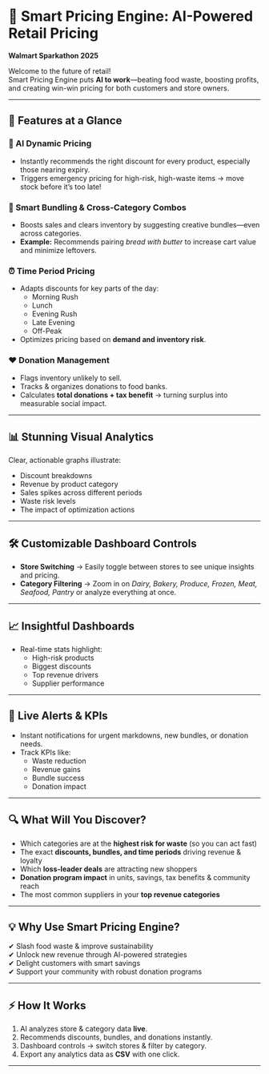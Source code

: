 # 🚀 Smart Pricing Engine: AI-Powered Retail Pricing  
**Walmart Sparkathon 2025**  

Welcome to the future of retail!  
Smart Pricing Engine puts **AI to work**—beating food waste, boosting profits, and creating win-win pricing for both customers and store owners.  

---

## 🌟 Features at a Glance  

### 🤖 AI Dynamic Pricing  
- Instantly recommends the right discount for every product, especially those nearing expiry.  
- Triggers emergency pricing for high-risk, high-waste items → move stock before it’s too late!  

### 🛒 Smart Bundling & Cross-Category Combos  
- Boosts sales and clears inventory by suggesting creative bundles—even across categories.  
- **Example:** Recommends pairing *bread with butter* to increase cart value and minimize leftovers.  

### ⏰ Time Period Pricing  
- Adapts discounts for key parts of the day:  
  - Morning Rush  
  - Lunch  
  - Evening Rush  
  - Late Evening  
  - Off-Peak  
- Optimizes pricing based on **demand and inventory risk**.  

### ❤️ Donation Management  
- Flags inventory unlikely to sell.  
- Tracks & organizes donations to food banks.  
- Calculates **total donations + tax benefit** → turning surplus into measurable social impact.  

---

## 📊 Stunning Visual Analytics  

Clear, actionable graphs illustrate:  
- Discount breakdowns  
- Revenue by product category  
- Sales spikes across different periods  
- Waste risk levels  
- The impact of optimization actions  

---

## 🛠 Customizable Dashboard Controls  

- **Store Switching** → Easily toggle between stores to see unique insights and pricing.  
- **Category Filtering** → Zoom in on *Dairy, Bakery, Produce, Frozen, Meat, Seafood, Pantry* or analyze everything at once.  

---

## 📈 Insightful Dashboards  

- Real-time stats highlight:  
  - High-risk products  
  - Biggest discounts  
  - Top revenue drivers  
  - Supplier performance  

---

## 🔔 Live Alerts & KPIs  

- Instant notifications for urgent markdowns, new bundles, or donation needs.  
- Track KPIs like:  
  - Waste reduction  
  - Revenue gains  
  - Bundle success  
  - Donation impact  

---

## 🔍 What Will You Discover?  

- Which categories are at the **highest risk for waste** (so you can act fast)  
- The exact **discounts, bundles, and time periods** driving revenue & loyalty  
- Which **loss-leader deals** are attracting new shoppers  
- **Donation program impact** in units, savings, tax benefits & community reach  
- The most common suppliers in your **top revenue categories**  

---

## 💡 Why Use Smart Pricing Engine?  

✔ Slash food waste & improve sustainability  
✔ Unlock new revenue through AI-powered strategies  
✔ Delight customers with smart savings  
✔ Support your community with robust donation programs  

---

## ⚡️ How It Works  

1. AI analyzes store & category data **live**.  
2. Recommends discounts, bundles, and donations instantly.  
3. Dashboard controls → switch stores & filter by category.  
4. Export any analytics data as **CSV** with one click.  

---
